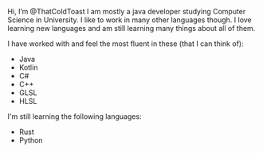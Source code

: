Hi, I’m @ThatColdToast
I am mostly a java developer studying Computer Science in University. I like to work in many other languages though. I love learning new languages and am still learning many things about all of them.

I have worked with and feel the most fluent in these (that I can think of):
- Java
- Kotlin
- C#
- C++
- GLSL
- HLSL

I'm still learning the following languages:
- Rust
- Python

<!---
ThatColdToast/ThatColdToast is a ✨ special ✨ repository because its `README.md` (this file) appears on your GitHub profile.
You can click the Preview link to take a look at your changes.
--->
